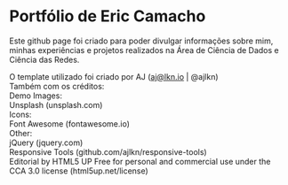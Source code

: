 # Portfólio de Eric Camacho
Este github page foi criado para poder divulgar informações sobre mim, minhas experiências e projetos realizados na Área de Ciência de Dados e Ciência das Redes.


O template utilizado foi criado por AJ (aj@lkn.io | @ajlkn)  
Também com os créditos:  
	Demo Images:  
		Unsplash (unsplash.com)    
	Icons:  
		Font Awesome (fontawesome.io)  
	Other:  
		jQuery (jquery.com)  
		Responsive Tools (github.com/ajlkn/responsive-tools)  
Editorial by HTML5 UP
Free for personal and commercial use under the CCA 3.0 license (html5up.net/license)

